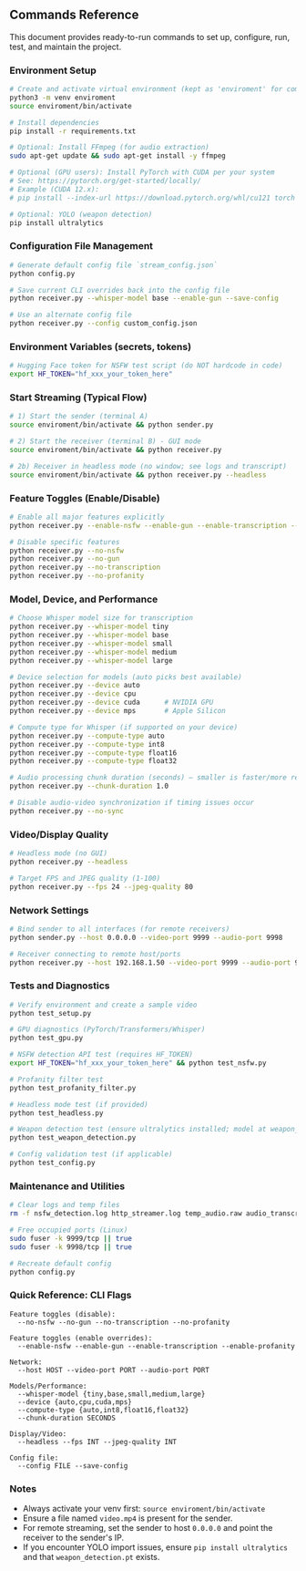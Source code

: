 ## Commands Reference

This document provides ready-to-run commands to set up, configure, run, test, and maintain the project.

### Environment Setup

```bash
# Create and activate virtual environment (kept as 'enviroment' for compatibility)
python3 -m venv enviroment
source enviroment/bin/activate

# Install dependencies
pip install -r requirements.txt

# Optional: Install FFmpeg (for audio extraction)
sudo apt-get update && sudo apt-get install -y ffmpeg

# Optional (GPU users): Install PyTorch with CUDA per your system
# See: https://pytorch.org/get-started/locally/
# Example (CUDA 12.x):
# pip install --index-url https://download.pytorch.org/whl/cu121 torch torchvision torchaudio

# Optional: YOLO (weapon detection)
pip install ultralytics
```

### Configuration File Management

```bash
# Generate default config file `stream_config.json`
python config.py

# Save current CLI overrides back into the config file
python receiver.py --whisper-model base --enable-gun --save-config

# Use an alternate config file
python receiver.py --config custom_config.json
```

### Environment Variables (secrets, tokens)

```bash
# Hugging Face token for NSFW test script (do NOT hardcode in code)
export HF_TOKEN="hf_xxx_your_token_here"
```

### Start Streaming (Typical Flow)

```bash
# 1) Start the sender (terminal A)
source enviroment/bin/activate && python sender.py

# 2) Start the receiver (terminal B) - GUI mode
source enviroment/bin/activate && python receiver.py

# 2b) Receiver in headless mode (no window; see logs and transcript)
source enviroment/bin/activate && python receiver.py --headless
```

### Feature Toggles (Enable/Disable)

```bash
# Enable all major features explicitly
python receiver.py --enable-nsfw --enable-gun --enable-transcription --enable-profanity

# Disable specific features
python receiver.py --no-nsfw
python receiver.py --no-gun
python receiver.py --no-transcription
python receiver.py --no-profanity
```

### Model, Device, and Performance

```bash
# Choose Whisper model size for transcription
python receiver.py --whisper-model tiny
python receiver.py --whisper-model base
python receiver.py --whisper-model small
python receiver.py --whisper-model medium
python receiver.py --whisper-model large

# Device selection for models (auto picks best available)
python receiver.py --device auto
python receiver.py --device cpu
python receiver.py --device cuda      # NVIDIA GPU
python receiver.py --device mps       # Apple Silicon

# Compute type for Whisper (if supported on your device)
python receiver.py --compute-type auto
python receiver.py --compute-type int8
python receiver.py --compute-type float16
python receiver.py --compute-type float32

# Audio processing chunk duration (seconds) – smaller is faster/more responsive
python receiver.py --chunk-duration 1.0

# Disable audio-video synchronization if timing issues occur
python receiver.py --no-sync
```

### Video/Display Quality

```bash
# Headless mode (no GUI)
python receiver.py --headless

# Target FPS and JPEG quality (1-100)
python receiver.py --fps 24 --jpeg-quality 80
```

### Network Settings

```bash
# Bind sender to all interfaces (for remote receivers)
python sender.py --host 0.0.0.0 --video-port 9999 --audio-port 9998

# Receiver connecting to remote host/ports
python receiver.py --host 192.168.1.50 --video-port 9999 --audio-port 9998
```

### Tests and Diagnostics

```bash
# Verify environment and create a sample video
python test_setup.py

# GPU diagnostics (PyTorch/Transformers/Whisper)
python test_gpu.py

# NSFW detection API test (requires HF_TOKEN)
export HF_TOKEN="hf_xxx_your_token_here" && python test_nsfw.py

# Profanity filter test
python test_profanity_filter.py

# Headless mode test (if provided)
python test_headless.py

# Weapon detection test (ensure ultralytics installed; model at weapon_detection.pt)
python test_weapon_detection.py

# Config validation test (if applicable)
python test_config.py
```

### Maintenance and Utilities

```bash
# Clear logs and temp files
rm -f nsfw_detection.log http_streamer.log temp_audio.raw audio_transcript.txt

# Free occupied ports (Linux)
sudo fuser -k 9999/tcp || true
sudo fuser -k 9998/tcp || true

# Recreate default config
python config.py
```

### Quick Reference: CLI Flags

```text
Feature toggles (disable):
  --no-nsfw --no-gun --no-transcription --no-profanity

Feature toggles (enable overrides):
  --enable-nsfw --enable-gun --enable-transcription --enable-profanity

Network:
  --host HOST --video-port PORT --audio-port PORT

Models/Performance:
  --whisper-model {tiny,base,small,medium,large}
  --device {auto,cpu,cuda,mps}
  --compute-type {auto,int8,float16,float32}
  --chunk-duration SECONDS

Display/Video:
  --headless --fps INT --jpeg-quality INT

Config file:
  --config FILE --save-config
```

### Notes

- Always activate your venv first: `source enviroment/bin/activate`
- Ensure a file named `video.mp4` is present for the sender.
- For remote streaming, set the sender to host `0.0.0.0` and point the receiver to the sender's IP.
- If you encounter YOLO import issues, ensure `pip install ultralytics` and that `weapon_detection.pt` exists.
